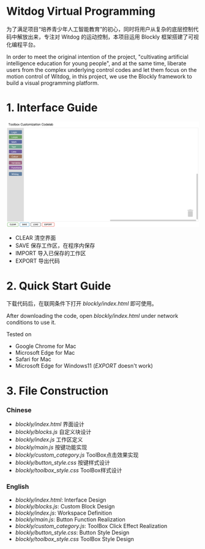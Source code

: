 # Witdog Virtual Programming

为了满足项目“培养青少年人工智能教育”的初心，同时将用户从复杂的底层控制代码中解放出来，专注对 Witdog 的运动控制，本项目运用 Blockly 框架搭建了可视化编程平台。

In order to meet the original intention of the project, "cultivating artificial intelligence education for young people", and at the same time, liberate users from the complex underlying control codes and let them focus on the motion control of Witdog, in this project, we use the Blockly framework to build a visual programming platform.

# 1. Interface Guide

![interface](https://github.com/zgchen33/witdog_ros/raw/blockly/image/interface.png)

- CLEAR 清空界面
- SAVE 保存工作区，在程序内保存
- IMPORT 导入已保存的工作区
- EXPORT 导出代码

# 2. Quick Start Guide

下载代码后，在联网条件下打开 *blockly/index.html* 即可使用。

After downloading the code, open *blockly/index.html* under network conditions to use it.

Tested on

* Google Chrome for Mac
* Microsoft Edge for Mac
* Safari for Mac
* Microsoft Edge for Windows11 (*EXPORT* doesn't work)

# 3. File Construction
### Chinese

- *blockly/index.html* 界面设计
- *blockly/blocks.js* 自定义块设计
- *blockly/index.js* 工作区定义
- *blockly/main.js* 按键功能实现
- *blockly/custom_category.js* ToolBox点击效果实现
- *blockly/button_style.css* 按键样式设计
- *blockly/toolbox_style.css* ToolBox样式设计

### English
- *blockly/index.html*: Interface Design
- *blockly/blocks.js*: Custom Block Design
- *blockly/index.js*: Workspace Definition
- *blockly/main.js*: Button Function Realization
- *blockly/custom_category.js*: ToolBox Click Effect Realization
- *blockly/button_style.css*: Button Style Design
- *blockly/toolbox_style.css* ToolBox Style Design